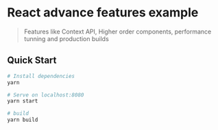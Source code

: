 # React advance features example

> Features like Context API, Higher order components, performance tunning and production builds

## Quick Start

``` bash
# Install dependencies
yarn

# Serve on localhost:8080
yarn start

# build
yarn build
```
